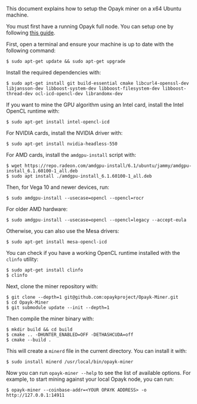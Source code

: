 This document explains how to setup the Opayk miner on a x64 Ubuntu machine.

You must first have a running Opayk full node. You can setup one by following [this guide](https://github.com/opaykproject/opayk/blob/main/doc/setup-node.md).

First, open a terminal and ensure your machine is up to date with the following command:
```
$ sudo apt-get update && sudo apt-get upgrade
```

Install the required dependencies with:
```
$ sudo apt-get install git build-essential cmake libcurl4-openssl-dev libjansson-dev libboost-system-dev libboost-filesystem-dev libboost-thread-dev ocl-icd-opencl-dev librandomx-dev
```

If you want to mine the GPU algorithm using an Intel card, install the Intel OpenCL runtime with:

```
$ sudo apt-get install intel-opencl-icd
```

For NVIDIA cards, install the NVIDIA driver with:

```
$ sudo apt-get install nvidia-headless-550
```

For AMD cards, install the `amdgpu-install` script with:

```
$ wget https://repo.radeon.com/amdgpu-install/6.1/ubuntu/jammy/amdgpu-install_6.1.60100-1_all.deb
$ sudo apt install ./amdgpu-install_6.1.60100-1_all.deb
```

Then, for Vega 10 and newer devices, run:

```
$ sudo amdgpu-install --usecase=opencl --opencl=rocr
```

For older AMD hardware:

```
$ sudo amdgpu-install --usecase=opencl --opencl=legacy --accept-eula
```

Otherwise, you can also use the Mesa drivers:

```
$ sudo apt-get install mesa-opencl-icd
```

You can check if you have a working OpenCL runtime installed with the `clinfo` utility:

```
$ sudo apt-get install clinfo
$ clinfo
```

Next, clone the miner repository with:

```
$ git clone --depth=1 git@github.com:opaykproject/Opayk-Miner.git
$ cd Opayk-Miner
$ git submodule update --init --depth=1
```

Then compile the miner binary with:

```
$ mkdir build && cd build
$ cmake .. -DHUNTER_ENABLED=OFF -DETHASHCUDA=off
$ cmake --build .
```

This will create a `minerd` file in the current directory. You can install it with:

```
$ sudo install minerd /usr/local/bin/opayk-miner
```

Now you can run `opayk-miner --help` to see the list of available options. For example, to start mining against your local Opayk node, you can run:

```
$ opayk-miner --coinbase-addr=<YOUR OPAYK ADDRESS> -o http://127.0.0.1:14911
```
